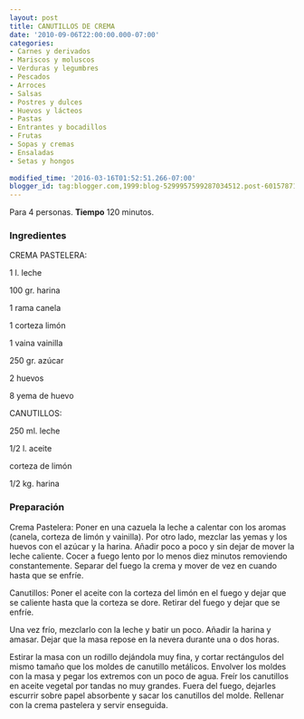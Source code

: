 ```yaml
---
layout: post
title: CANUTILLOS DE CREMA
date: '2010-09-06T22:00:00.000-07:00'
categories:
- Carnes y derivados
- Mariscos y moluscos
- Verduras y legumbres
- Pescados
- Arroces
- Salsas
- Postres y dulces
- Huevos y lácteos
- Pastas
- Entrantes y bocadillos
- Frutas
- Sopas y cremas
- Ensaladas
- Setas y hongos
 
modified_time: '2016-03-16T01:52:51.266-07:00'
blogger_id: tag:blogger.com,1999:blog-5299957599287034512.post-601578713665953828
---
```


Para 4 personas.
<b>Tiempo</b> 120 minutos.

<h3>Ingredientes</h3>

CREMA PASTELERA:

1 l. leche

100 gr. harina

1 rama canela

1 corteza limón

1 vaina vainilla

250 gr. azúcar

2 huevos

8 yema de huevo

CANUTILLOS:

250 ml. leche

1/2 l. aceite

corteza de limón

1/2 kg. harina

<h3>Preparación</h3>

Crema Pastelera: Poner en una cazuela la leche a calentar con los aromas (canela, corteza de limón y vainilla). Por otro lado, mezclar las yemas y los huevos con el azúcar y la harina. Añadir poco a poco y sin dejar de mover la leche caliente. Cocer a fuego lento por lo menos diez minutos removiendo constantemente. Separar del fuego la crema y mover de vez en cuando hasta que se enfríe.

Canutillos: Poner el aceite con la corteza del limón en el fuego y dejar que se caliente hasta que la corteza se dore. Retirar del fuego y dejar que se enfríe.

Una vez frío, mezclarlo con la leche y batir un poco. Añadir la harina y amasar. Dejar que la masa repose en la nevera durante una o dos horas.

Estirar la masa con un rodillo dejándola muy fina, y cortar rectángulos del mismo tamaño que los moldes de canutillo metálicos. Envolver los moldes con la masa y pegar los extremos con un poco de agua. Freír los canutillos en aceite vegetal por tandas no muy grandes. Fuera del fuego, dejarles escurrir sobre papel absorbente y sacar los canutillos del molde. Rellenar con la crema pastelera y servir enseguida.

